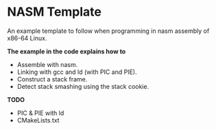 # NASM Template
An example template to follow when programming in nasm assembly of x86-64 Linux. 

**The example in the code explains how to**
- Assemble with nasm.
- Linking with gcc and ld (with PIC and PIE).
- Construct a stack frame.
- Detect stack smashing using the stack cookie.

**TODO**
- PIC & PIE with ld
- CMakeLists.txt
